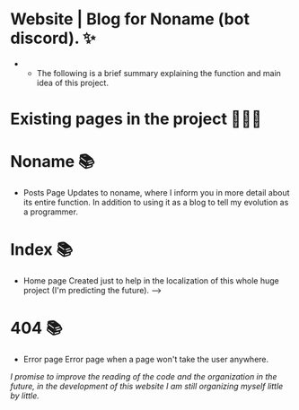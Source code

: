 # Website | Blog for Noname (bot discord). ✨
- - The following is a brief summary explaining the function and main idea of this project.

# Existing pages in the project 📂📂📂
# Noname 📚
- Posts Page  Updates to noname, where I inform you in more detail about its entire function. In addition to using it as a blog to tell my evolution as a programmer.
# Index 📚
- Home page Created just to help in the localization of this whole huge project (I'm predicting the future). -->
# 404 📚
- Error page Error page when a page won't take the user anywhere. 




_I promise to improve the reading of the code and the organization in the future, in the development of this website I am still organizing myself little by little._
